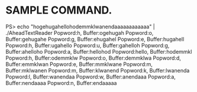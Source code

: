 # SAMPLE COMMAND.

PS> echo "hogehugahellohodemmklwanendaaaaaaaaaaaa" | ./AheadTextReader
Popword:h, Buffer:ogehugah
Popword:o, Buffer:gehugahe
Popword:g, Buffer:ehugahel
Popword:e, Buffer:hugahell
Popword:h, Buffer:ugahello
Popword:u, Buffer:gahelloh
Popword:g, Buffer:ahelloho
Popword:a, Buffer:hellohod
Popword:hello, Buffer:hodemmkl
Popword:h, Buffer:odemmklw
Popword:o, Buffer:demmklwa
Popword:d, Buffer:emmklwan
Popword:e, Buffer:mmklwane
Popword:m, Buffer:mklwanen
Popword:m, Buffer:klwanend
Popword:k, Buffer:lwanenda
Popword:l, Buffer:wanendaa
Popword:w, Buffer:anendaaa
Popword:a, Buffer:nendaaaa
Popword:n, Buffer:endaaaaa